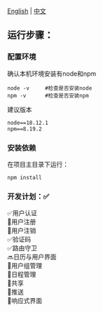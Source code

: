 [English](./README.md) | [中文](./README-zh.md)

## 运行步骤：
### 配置环境
确认本机环境安装有node和npm
```
node -v     #检查是否安装node
npm -v      #检查是否安装npm
```
建议版本
```
node==18.12.1
npm==8.19.2
```
### 安装依赖
在项目主目录下运行：
```
npm install
```

### 开发计划：✅
✅用户认证 \
🔲用户注册 \
🔲用户注销 \
✅验证码 \
✅路由守卫 \
🔜日历与用户界面 \
🔲用户组管理 \
🔲日程管理 \
🔲共享 \
🔲推送 \
🔲响应式界面